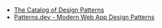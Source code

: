 - [The Catalog of Design Patterns](https://refactoring.guru/design-patterns/catalog)
- [Patterns.dev - Modern Web App Design Patterns](https://www.patterns.dev/)
